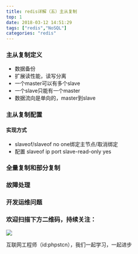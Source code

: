 ```yaml
---
title: redis详解（五）主从复制
top: 1
date: 2018-03-12 14:51:29
tags: ["redis","NoSQL"]
categories: "redis"
---
```


### 主从复制定义
- 数据备份
- 扩展读性能，读写分离
- 一个master可以有多个slave
- 一个slave只能有一个master
- 数据流向是单向的，master到slave

### 主从复制配置
#### 实现方式
- slaveof/slaveof no one绑定主节点/取消绑定
- 配置
  slaveof ip port
  slave-read-only yes

### 全量复制和部分复制

### 故障处理

### 开发运维问题


### 欢迎扫描下方二维码，持续关注：
![](https://ww1.sinaimg.cn/large/a616b9a4gy1g4xzv954a4j20760763yo.jpg)

互联网工程师（id:phpstcn），我们一起学习，一起进步
